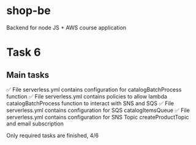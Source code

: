 # shop-be
Backend for node JS + AWS course application

# Task 6
## Main tasks
✅ File serverless.yml contains configuration for catalogBatchProcess function
✅ File serverless.yml contains policies to allow lambda catalogBatchProcess function to interact with SNS and SQS
✅ File serverless.yml contains configuration for SQS catalogItemsQueue
✅ File serverless.yml contains configuration for SNS Topic createProductTopic and email subscription

Only required tasks are finished, 4/6
